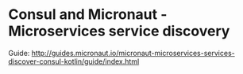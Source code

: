 # Consul and Micronaut - Microservices service discovery #

Guide: http://guides.micronaut.io/micronaut-microservices-services-discover-consul-kotlin/guide/index.html

